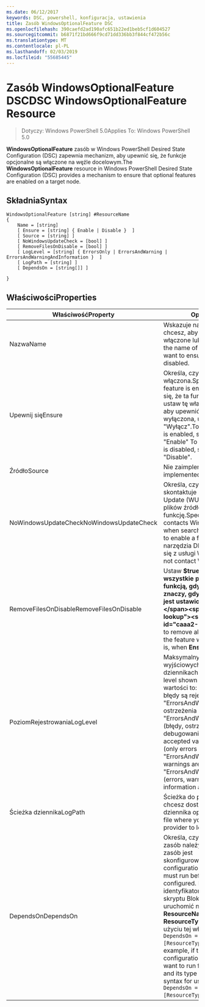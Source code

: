 ```yaml
---
ms.date: 06/12/2017
keywords: DSC, powershell, konfiguracja, ustawienia
title: Zasób WindowsOptionalFeature DSC
ms.openlocfilehash: 390caefd2ad190afc651b22ed1beb5cf1d604527
ms.sourcegitcommit: b6871f21bd666f9cd71dd336bb3f844cf472b56c
ms.translationtype: MT
ms.contentlocale: pl-PL
ms.lasthandoff: 02/03/2019
ms.locfileid: "55685445"
---
```

# <a name="dsc-windowsoptionalfeature-resource"></a><span data-ttu-id="caaa2-103">Zasób WindowsOptionalFeature DSC</span><span class="sxs-lookup"><span data-stu-id="caaa2-103">DSC WindowsOptionalFeature Resource</span></span>

> <span data-ttu-id="caaa2-104">Dotyczy: Windows PowerShell 5.0</span><span class="sxs-lookup"><span data-stu-id="caaa2-104">Applies To: Windows PowerShell 5.0</span></span>

<span data-ttu-id="caaa2-105">**WindowsOptionalFeature** zasób w Windows PowerShell Desired State Configuration (DSC) zapewnia mechanizm, aby upewnić się, że funkcje opcjonalne są włączone na węźle docelowym.</span><span class="sxs-lookup"><span data-stu-id="caaa2-105">The **WindowsOptionalFeature** resource in Windows PowerShell Desired State Configuration (DSC) provides a mechanism to ensure that optional features are enabled on a target node.</span></span>

## <a name="syntax"></a><span data-ttu-id="caaa2-106">Składnia</span><span class="sxs-lookup"><span data-stu-id="caaa2-106">Syntax</span></span>

```
WindowsOptionalFeature [string] #ResourceName
{
    Name = [string]
    [ Ensure = [string] { Enable | Disable }  ]
    [ Source = [string] ]
    [ NoWindowsUpdateCheck = [bool] ]
    [ RemoveFilesOnDisable = [bool] ]
    [ LogLevel = [string] { ErrorsOnly | ErrorsAndWarning | ErrorsAndWarningAndInformation }  ]
    [ LogPath = [string] ]
    [ DependsOn = [string[]] ]

}
```

## <a name="properties"></a><span data-ttu-id="caaa2-107">Właściwości</span><span class="sxs-lookup"><span data-stu-id="caaa2-107">Properties</span></span>

|  <span data-ttu-id="caaa2-108">Właściwość</span><span class="sxs-lookup"><span data-stu-id="caaa2-108">Property</span></span>  |  <span data-ttu-id="caaa2-109">Opis</span><span class="sxs-lookup"><span data-stu-id="caaa2-109">Description</span></span>   |
|---|---|
| <span data-ttu-id="caaa2-110">Nazwa</span><span class="sxs-lookup"><span data-stu-id="caaa2-110">Name</span></span>| <span data-ttu-id="caaa2-111">Wskazuje nazwę funkcji, którą chcesz, aby upewnić się, jest włączone lub wyłączone.</span><span class="sxs-lookup"><span data-stu-id="caaa2-111">Indicates the name of the feature that you want to ensure is enabled or disabled.</span></span>|
| <span data-ttu-id="caaa2-112">Upewnij się</span><span class="sxs-lookup"><span data-stu-id="caaa2-112">Ensure</span></span>| <span data-ttu-id="caaa2-113">Określa, czy ta funkcja jest włączona.</span><span class="sxs-lookup"><span data-stu-id="caaa2-113">Specifies whether the feature is enabled.</span></span> <span data-ttu-id="caaa2-114">Aby upewnić się, że ta funkcja jest włączona, ustaw tę właściwość na "Włącz", aby upewnić się, że funkcja jest wyłączona, ustaw właściwość na "Wyłącz".</span><span class="sxs-lookup"><span data-stu-id="caaa2-114">To ensure that the feature is enabled, set this property to "Enable" To ensure that the feature is disabled, set the property to "Disable".</span></span>|
| <span data-ttu-id="caaa2-115">Źródło</span><span class="sxs-lookup"><span data-stu-id="caaa2-115">Source</span></span>| <span data-ttu-id="caaa2-116">Nie zaimplementowano.</span><span class="sxs-lookup"><span data-stu-id="caaa2-116">Not implemented.</span></span>|
| <span data-ttu-id="caaa2-117">NoWindowsUpdateCheck</span><span class="sxs-lookup"><span data-stu-id="caaa2-117">NoWindowsUpdateCheck</span></span>| <span data-ttu-id="caaa2-118">Określa, czy narzędzia DISM skontaktuje się z usługą Windows Update (WU) podczas szukania plików źródłowych włączyć funkcję.</span><span class="sxs-lookup"><span data-stu-id="caaa2-118">Specifies whether DISM contacts Windows Update (WU) when searching for the source files to enable a feature.</span></span> <span data-ttu-id="caaa2-119">Jeśli $true, narzędzia DISM nie skontaktować się z usługi WU.</span><span class="sxs-lookup"><span data-stu-id="caaa2-119">If $true, DISM does not contact WU.</span></span>|
| <span data-ttu-id="caaa2-120">RemoveFilesOnDisable</span><span class="sxs-lookup"><span data-stu-id="caaa2-120">RemoveFilesOnDisable</span></span>| <span data-ttu-id="caaa2-121">Ustaw **$true** Aby usunąć wszystkie pliki skojarzone z funkcją, gdy jest on wyłączony (to znaczy, gdy **upewnij się, że** jest ustawiona na "Brak").</span><span class="sxs-lookup"><span data-stu-id="caaa2-121">Set to **$true** to remove all files associated with the feature when it is disabled (that is, when **Ensure** is set to "Absent").</span></span>|
| <span data-ttu-id="caaa2-122">PoziomRejestrowania</span><span class="sxs-lookup"><span data-stu-id="caaa2-122">LogLevel</span></span>| <span data-ttu-id="caaa2-123">Maksymalny poziom informacji wyjściowych wyświetlanych w dziennikach.</span><span class="sxs-lookup"><span data-stu-id="caaa2-123">The maximum output level shown in the logs.</span></span> <span data-ttu-id="caaa2-124">Dozwolone wartości to: "ErrorsOnly" (tylko błędy są rejestrowane), "ErrorsAndWarning" (błędy i ostrzeżenia są rejestrowane), a "ErrorsAndWarningAndInformation" (błędy, ostrzeżenia i informacje o debugowaniu są rejestrowane).</span><span class="sxs-lookup"><span data-stu-id="caaa2-124">The accepted values are: "ErrorsOnly" (only errors are logged), "ErrorsAndWarning" (errors and warnings are logged), and "ErrorsAndWarningAndInformation" (errors, warnings, and debug information are logged).</span></span>|
| <span data-ttu-id="caaa2-125">Ścieżka dziennika</span><span class="sxs-lookup"><span data-stu-id="caaa2-125">LogPath</span></span>| <span data-ttu-id="caaa2-126">Ścieżka do pliku dziennika, w której chcesz dostawcy zasobów do dziennika operacji.</span><span class="sxs-lookup"><span data-stu-id="caaa2-126">The path to a log file where you want the resource provider to log the operation.</span></span>|
| <span data-ttu-id="caaa2-127">DependsOn</span><span class="sxs-lookup"><span data-stu-id="caaa2-127">DependsOn</span></span>| <span data-ttu-id="caaa2-128">Określa, czy konfiguracja inny zasób należy uruchomić przed ten zasób jest skonfigurowany.</span><span class="sxs-lookup"><span data-stu-id="caaa2-128">Specifies that the configuration of another resource must run before this resource is configured.</span></span> <span data-ttu-id="caaa2-129">Na przykład, jeśli identyfikator konfiguracji zasobu skryptu Blok, który chcesz uruchomić najpierw jest __ResourceName__ a jej typ jest __ResourceType__, składnia przy użyciu tej właściwości jest `DependsOn = "[ResourceType]ResourceName"`.</span><span class="sxs-lookup"><span data-stu-id="caaa2-129">For example, if the ID of the resource configuration script block that you want to run first is __ResourceName__ and its type is __ResourceType__, the syntax for using this property is `DependsOn = "[ResourceType]ResourceName"`.</span></span>|